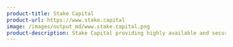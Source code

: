 ```yaml
---
product-title: Stake Capital
product-url: https://www.stake.capital
image: /images/output_md/www.stake.capital.png
product-description: Stake Capital providing highly available and secure blockchain validation services for all the leading proof-of-stake networks.
---
```

